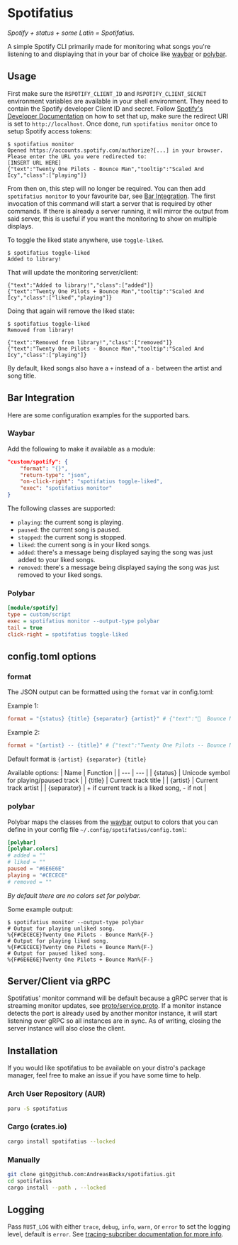 # Spotifatius

_Spotify + status + some Latin = Spotifatius._

A simple Spotify CLI primarily made for monitoring what songs you're listening to and displaying that in your bar of choice like [waybar](https://github.com/Alexays/Waybar) or [polybar](https://github.com/polybar/polybar).

## Usage

First make sure the `RSPOTIFY_CLIENT_ID` and `RSPOTIFY_CLIENT_SECRET` environment
variables are available in your shell environment. They need to contain the
Spotify developer Client ID and secret. Follow [Spotify's Developer Documentation](https://developer.spotify.com/documentation/web-api/concepts/apps)
on how to set that up, make sure the redirect URI is set to `http://localhost`.
Once done, run `spotifatius monitor` once to setup Spotify access tokens:


```shell
$ spotifatius monitor
Opened https://accounts.spotify.com/authorize?[...] in your browser.
Please enter the URL you were redirected to:
[INSERT URL HERE]
{"text":"Twenty One Pilots - Bounce Man","tooltip":"Scaled And Icy","class":["playing"]}
```

From then on, this step will no longer be required. You can then add
`spotifatius monitor` to your favourite bar, see [Bar Integration](#bar-integration).
The first invocation of this command will start a server that is required by
other commands. If there is already a server running, it will mirror the output
from said server, this is useful if you want the monitoring to show on
multiple displays.

To toggle the liked state anywhere, use `toggle-liked`.

```shell
$ spotifatius toggle-liked
Added to library!
```

That will update the monitoring server/client:

```shell
{"text":"Added to library!","class":["added"]}
{"text":"Twenty One Pilots + Bounce Man","tooltip":"Scaled And Icy","class":["liked","playing"]}
```

Doing that again will remove the liked state:

```shell
$ spotifatius toggle-liked
Removed from library!
```

```shell
{"text":"Removed from library!","class":["removed"]}
{"text":"Twenty One Pilots - Bounce Man","tooltip":"Scaled And Icy","class":["playing"]}
```

By default, liked songs also have a `+` instead of a `-` between the artist and song title.

## Bar Integration

Here are some configuration examples for the supported bars.

### Waybar

Add the following to make it available as a module:

```json
"custom/spotify": {
    "format": "{}",
    "return-type": "json",
    "on-click-right": "spotifatius toggle-liked",
    "exec": "spotifatius monitor"
}
```

The following classes are supported:
* `playing`: the current song is playing.
* `paused`: the current song is paused.
* `stopped`: the current song is stopped.
* `liked`: the current song is in your liked songs.
* `added`: there's a message being displayed saying the song was just added to your liked songs.
* `removed`: there's a message being displayed saying the song was just removed to your liked songs.

### Polybar

```ini
[module/spotify]
type = custom/script
exec = spotifatius monitor --output-type polybar
tail = true
click-right = spotifatius toggle-liked
```

## config.toml options

### format

The JSON output can be formatted using the `format` var in config.toml:

Example 1:
```toml
format = "{status} {title} {separator} {artist}" # {"text":"  Bounce Man + Twenty One Pilots","tooltip":"Scaled And Icy","class":["liked", "playing"]}
```

Example 2:
```toml
format = "{artist} -- {title}" # {"text":"Twenty One Pilots -- Bounce Man","tooltip":"Scaled And Icy","class":["liked", "playing"]}
```

Default format is `{artist} {separator} {title}`

Available options:
| Name        | Function |
| ---         | --- |
| {status}    | Unicode symbol for playing/paused track |
| {title}     | Current track title |
| {artist}    | Current track artist |
| {separator} | + if current track is a liked song, - if not |


### polybar

Polybar maps the classes from the [waybar](#waybar) output to colors that you can define in your config file `~/.config/spotifatius/config.toml`:

```toml
[polybar]
[polybar.colors]
# added = ""
# liked = ""
paused = "#6E6E6E"
playing = "#CECECE"
# removed = ""
```

_By default there are no colors set for polybar._

Some example output:

```shell
$ spotifatius monitor --output-type polybar
# Output for playing unliked song.
%{F#CECECE}Twenty One Pilots - Bounce Man%{F-}
# Output for playing liked song.
%{F#CECECE}Twenty One Pilots + Bounce Man%{F-}
# Output for paused liked song.
%{F#6E6E6E}Twenty One Pilots + Bounce Man%{F-}
```

## Server/Client via gRPC

Spotifatius' monitor command will be default because a gRPC server that is streaming monitor updates, see [proto/service.proto](proto/service.proto). If a monitor instance detects the port is already used by another monitor instance, it will start listening over gRPC so all instances are in sync. As of writing, closing the server instance will also close the client.

## Installation

If you would like spotifatius to be available on your distro's package manager, feel free to make an issue if you have some time to help.

### Arch User Repository (AUR)

```zsh
paru -S spotifatius
```

### Cargo (crates.io)

```zsh
cargo install spotifatius --locked
```

### Manually

```zsh
git clone git@github.com:AndreasBackx/spotifatius.git
cd spotifatius
cargo install --path . --locked
```

## Logging

Pass `RUST_LOG` with either `trace`, `debug`, `info`, `warn`, or `error` to set the logging level, default is `error`. See [tracing-subcriber documentation for more info](https://docs.rs/tracing-subscriber/latest/tracing_subscriber/fmt/index.html#filtering-events-with-environment-variables).
